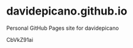 # davidepicano.github.io
Personal GitHub Pages site for davidepicano















































CbVkZ91ai

